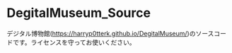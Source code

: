 # DegitalMuseum_Source
デジタル博物館(https://harryp0tterk.github.io/DegitalMuseum/)のソースコードです。ライセンスを守ってお使いください。
